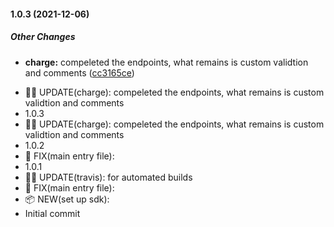 #### 1.0.3 (2021-12-06)

##### Other Changes

* **charge:**  compeleted the endpoints, what remains is custom validtion and comments ([cc3165ce](https://github.com/en1tan/paystack-node/commit/cc3165ce772ac574cdfbcda082ff22f67e9c8945))

- ✍🏻 UPDATE(charge): compeleted the endpoints, what remains is custom validtion and comments
- 1.0.3
- ✍🏻 UPDATE(charge): compeleted the endpoints, what remains is custom validtion and comments
- 1.0.2
- 🐞 FIX(main entry file):
- 1.0.1
- ✍🏻 UPDATE(travis): for automated builds
- 🐞 FIX(main entry file):
- 📦 NEW(set up sdk):
- Initial commit
